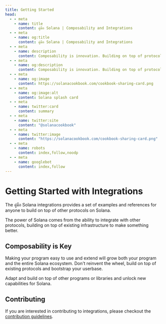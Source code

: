 ```yaml
---
title: Getting Started
head:
  - - meta
    - name: title
      content: คู่มือ Solana | Composability and Integrations
  - - meta
    - name: og:title
      content: คู่มือ Solana | Composability and Integrations
  - - meta
    - name: description
      content: Composability is innovation. Building on top of protocols on Solana unlocks new capabilities and possibilities.
  - - meta
    - name: og:description
      content: Composability is innovation. Building on top of protocols on Solana unlocks new capabilities and possibilities.
  - - meta
    - name: og:image
      content: https://solanacookbook.com/cookbook-sharing-card.png
  - - meta
    - name: og:image:alt
      content: Solana splash card
  - - meta
    - name: twitter:card
      content: summary
  - - meta
    - name: twitter:site
      content: "@solanacookbook"
  - - meta
    - name: twitter:image
      content: "https://solanacookbook.com/cookbook-sharing-card.png"
  - - meta
    - name: robots
      content: index,follow,noodp
  - - meta
    - name: googlebot
      content: index,follow
---
```


# Getting Started with Integrations

The คู่มือ Solana integrations provides a set of examples and references for anyone
to build on top of other protocols on Solana. 

The power of Solana comes from the ability to integrate with other protocols,
building on top of existing infrastructure to make something better.

## Composability is Key

Making your program easy to use and extend will grow both your program and the
entire Solana ecosystem. Don't reinvent the wheel, build on top of existing protocols
and bootstrap your userbase.

Adapt and build on top of other programs or libraries and unlock new capabilities for Solana.

## Contributing

If you are interested in contributing to integrations, please checkout the [contribution
guidelines](https://github.com/solana-developers/solana-cookbook/blob/master/CONTRIBUTING.md).
